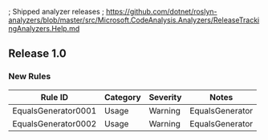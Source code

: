 ﻿; Shipped analyzer releases
; https://github.com/dotnet/roslyn-analyzers/blob/master/src/Microsoft.CodeAnalysis.Analyzers/ReleaseTrackingAnalyzers.Help.md

## Release 1.0

### New Rules

Rule ID | Category | Severity | Notes
--------|----------|----------|--------------------
EqualsGenerator0001  | Usage     | Warning    | EqualsGenerator
EqualsGenerator0002  | Usage     | Warning    | EqualsGenerator

